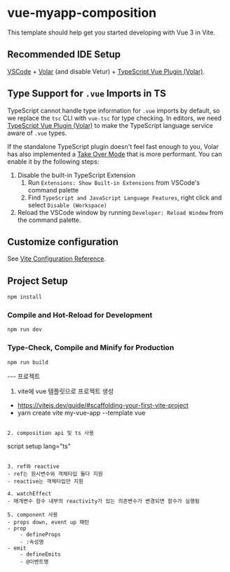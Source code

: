 # vue-myapp-composition

This template should help get you started developing with Vue 3 in Vite.

## Recommended IDE Setup

[VSCode](https://code.visualstudio.com/) + [Volar](https://marketplace.visualstudio.com/items?itemName=Vue.volar) (and disable Vetur) + [TypeScript Vue Plugin (Volar)](https://marketplace.visualstudio.com/items?itemName=Vue.vscode-typescript-vue-plugin).

## Type Support for `.vue` Imports in TS

TypeScript cannot handle type information for `.vue` imports by default, so we replace the `tsc` CLI with `vue-tsc` for type checking. In editors, we need [TypeScript Vue Plugin (Volar)](https://marketplace.visualstudio.com/items?itemName=Vue.vscode-typescript-vue-plugin) to make the TypeScript language service aware of `.vue` types.

If the standalone TypeScript plugin doesn't feel fast enough to you, Volar has also implemented a [Take Over Mode](https://github.com/johnsoncodehk/volar/discussions/471#discussioncomment-1361669) that is more performant. You can enable it by the following steps:

1. Disable the built-in TypeScript Extension
   1. Run `Extensions: Show Built-in Extensions` from VSCode's command palette
   2. Find `TypeScript and JavaScript Language Features`, right click and select `Disable (Workspace)`
2. Reload the VSCode window by running `Developer: Reload Window` from the command palette.

## Customize configuration

See [Vite Configuration Reference](https://vitejs.dev/config/).

## Project Setup

```sh
npm install
```

### Compile and Hot-Reload for Development

```sh
npm run dev
```

### Type-Check, Compile and Minify for Production

```sh
npm run build
```

--- 프로젝트

1. vite에 vue 템플릿으로 프로젝트 생성

- https://vitejs.dev/guide/#scaffolding-your-first-vite-project
- yarn create vite my-vue-app --template vue

```

2. composition api 및 ts 사용
```

script setup lang="ts"

```

3. ref와 reactive
- ref는 원시변수와 객체타입 둘다 지원
- reactive는 객체타입만 지원

4. watchEffect
- 매개변수 함수 내부의 reactivity가 있는 의존변수가 변경되면 함수가 실행됨

5. component 사용
- props down, event up 패턴
- prop
    - defineProps
    - :속성명
- emit
    - defineEmits
    - @이벤트명
```
